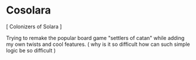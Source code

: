 # Cosolara
[ Colonizers of Solara ] 

Trying to remake the popular board game "settlers of catan" while adding my own twists and cool features.
( why is it so difficult how can such simple logic be so difficult )
